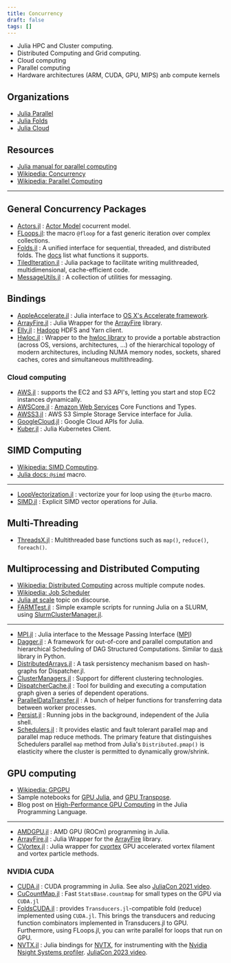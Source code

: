 ```yaml
---
title: Concurrency
draft: false
tags: []
---
```


- Julia HPC and Cluster computing.
- Distributed Computing and Grid computing.
- Cloud computing
- Parallel computing
- Hardware architectures (ARM, CUDA, GPU, MIPS) anb compute kernels

## Organizations

- [Julia Parallel](https://github.com/JuliaParallel)
- [Julia Folds](https://github.com/JuliaFolds)
- [Julia Cloud](https://github.com/JuliaCloud)

## Resources

- [Julia manual for parallel computing](https://docs.julialang.org/en/v1/manual/parallel-computing/)
- [Wikipedia: Concurrency](https://en.wikipedia.org/wiki/Concurrency_%28computer_science%29)
- [Wikipedia: Parallel Computing](https://en.wikipedia.org/wiki/Category:Parallel_computing)

---

## General Concurrency Packages

- [Actors.jl](https://github.com/JuliaActors/Actors.jl) : [Actor Model](https://en.wikipedia.org/wiki/Actor_model) cocurrent model.
- [FLoops.jl](https://github.com/JuliaFolds/FLoops.jl): the macro `@floop` for a fast generic iteration over complex collections.
- [Folds.jl](https://github.com/JuliaFolds/Folds.jl) : A unified interface for sequential, threaded, and distributed folds. The [docs](https://juliafolds.github.io/Folds.jl/stable/) list what functions it supports.
- [TiledIteration.jl](https://github.com/JuliaArrays/TiledIteration.jl) : Julia package to facilitate writing mulithreaded, multidimensional, cache-efficient code.
- [MessageUtils.jl](https://github.com/JuliaParallel/MessageUtils.jl) : A collection of utilities for messaging.

## Bindings

- [AppleAccelerate.jl](https://github.com/JuliaLinearAlgebra/AppleAccelerate.jl) : Julia interface to [OS X's Accelerate framework](https://developer.apple.com/library/mac/documentation/Accelerate/Reference/AccelerateFWRef/).
- [ArrayFire.jl](https://github.com/JuliaGPU/ArrayFire.jl) : Julia Wrapper for the [ArrayFire](https://arrayfire.com/) library.
- [Elly.jl](https://github.com/JuliaParallel/Elly.jl) : [Hadoop](https://hadoop.apache.org/) HDFS and Yarn client.
- [Hwloc.jl](https://github.com/JuliaParallel/Hwloc.jl) : Wrapper to the [hwloc library](https://www.open-mpi.org/projects/hwloc/) to provide a portable abstraction (across OS, versions, architectures, ...) of the hierarchical topology of modern architectures, including NUMA memory nodes, sockets, shared caches, cores and simultaneous multithreading.

### Cloud computing

- [AWS.jl](https://github.com/JuliaCloud/AWS.jl) : supports the EC2 and S3 API's, letting you start and stop EC2 instances dynamically.
- [AWSCore.jl](https://github.com/JuliaCloud/AWSCore.jl) : [Amazon Web Services](https://aws.amazon.com/) Core Functions and Types.
- [AWSS3.jl](https://github.com/JuliaCloud/AWSS3.jl) : AWS S3 Simple Storage Service interface for Julia.
- [GoogleCloud.jl](https://github.com/JuliaCloud/GoogleCloud.jl) : Google Cloud APIs for Julia.
- [Kuber.jl](https://github.com/JuliaComputing/Kuber.jl) : Julia Kubernetes Client.

## SIMD Computing

- [Wikipedia: SIMD Computing](https://en.wikipedia.org/wiki/Category:SIMD_computing).
- [Julia docs: `@simd`](https://docs.julialang.org/en/v1/base/base/#Base.SimdLoop.@simd) macro.

---

- [LoopVectorization.jl](https://github.com/JuliaSIMD/LoopVectorization.jl) : vectorize your for loop using the `@turbo` macro.
- [SIMD.jl](https://github.com/eschnett/SIMD.jl) : Explicit SIMD vector operations for Julia.

## Multi-Threading

- [ThreadsX.jl](https://github.com/tkf/ThreadsX.jl) : Multithreaded base functions such as `map()`, `reduce()`, `foreach()`.

## Multiprocessing and Distributed Computing

- [Wikipedia: Distributed Computing](https://en.wikipedia.org/wiki/Category:Distributed_computing) across multiple compute nodes.
- [Wikipedia: Job Scheduler](https://en.wikipedia.org/wiki/Job_scheduler)
- [Julia at scale](https://discourse.julialang.org/c/domain/parallel/34) topic on discourse.
- [FARMTest.jl](https://github.com/magerton/FARMTest.jl) : Simple example scripts for running Julia on a SLURM, using [SlurmClusterManager.jl](https://github.com/kleinhenz/SlurmClusterManager.jl).

---

- [MPI.jl](https://github.com/JuliaParallel/MPI.jl) :  Julia interface to the Message Passing Interface ([MPI](https://www.mpi-forum.org/))
- [Dagger.jl](https://github.com/JuliaParallel/Dagger.jl) : A framework for out-of-core and parallel computation and hierarchical Scheduling of DAG Structured Computations. Similar to [`dask`](https://www.dask.org/) library in Python.
- [DistributedArrays.jl](https://github.com/JuliaParallel/DistributedArrays.jl) : A task persistency mechanism based on hash-graphs for Dispatcher.jl.
- [ClusterManagers.jl](https://github.com/JuliaParallel/ClusterManagers.jl) : Support for different clustering technologies.
- [DispatcherCache.jl](https://github.com/zgornel/DispatcherCache.jl) : Tool for building and executing a computation graph given a series of dependent operations.
- [ParallelDataTransfer.jl](https://github.com/ChrisRackauckas/ParallelDataTransfer.jl) : A bunch of helper functions for transferring data between worker processes.
- [Persist.jl](https://github.com/eschnett/Persist.jl) : Running jobs in the background, independent of the Julia shell.
- [Schedulers.jl](https://github.com/ChevronETC/Schedulers.jl) : It provides elastic and fault tolerant parallel map and parallel map reduce methods. The primary feature that distinguishes Schedulers parallel `map` method from Julia's `Distributed.pmap()` is elasticity where the cluster is permitted to dynamically grow/shrink.

## GPU computing

- [Wikipedia: GPGPU](https://en.wikipedia.org/wiki/General-purpose_computing_on_graphics_processing_units)
- Sample notebooks for [GPU Julia](https://nbviewer.org/7436359), and [GPU Transpose](https://nbviewer.org/gist/jakebolewski/7436439).
- Blog post on [High-Performance GPU Computing](https://developer.nvidia.com/blog/gpu-computing-julia-programming-language/#more-8555) in the Julia Programming Language.

---

- [AMDGPU.jl](https://github.com/JuliaGPU/AMDGPU.jl) : AMD GPU (ROCm) programming in Julia.
- [ArrayFire.jl](https://github.com/JuliaGPU/ArrayFire.jl) : Julia Wrapper for the [ArrayFire](https://arrayfire.com/) library.
- [CVortex.jl](https://github.com/hjabird/CVortex.jl) : Julia wrapper for [cvortex](https://github.com/hjabird/cvortex) GPU accelerated vortex filament and vortex particle methods.

### NVIDIA CUDA

- [CUDA.jl](https://github.com/JuliaGPU/CUDA.jl) : CUDA programming in Julia. See also [JuliaCon 2021 video](https://youtu.be/fw0R5G8pB0U).
- [CuCountMap.jl](https://github.com/xiaodaigh/CuCountMap.jl) : Fast `StatsBase.countmap` for small types on the GPU via `CUDA.jl`
- [FoldsCUDA.jl](https://github.com/JuliaFolds/FoldsCUDA.jl) : provides `Transducers.jl`-compatible fold (reduce) implemented using `CUDA.jl`. This brings the transducers and reducing function combinators implemented in Transducers.jl to GPU. Furthermore, using FLoops.jl, you can write parallel for loops that run on GPU.
- [NVTX.jl](https://github.com/JuliaGPU/NVTX.jl) : Julia bindings for [NVTX](https://nvidia.github.io/NVTX/doxygen/index.html), for instrumenting with the [Nvidia Nsight Systems profiler](https://developer.nvidia.com/nsight-systems). [JuliaCon 2023 video](https://www.youtube.com/watch?v=B7ZlScN_rk8).
